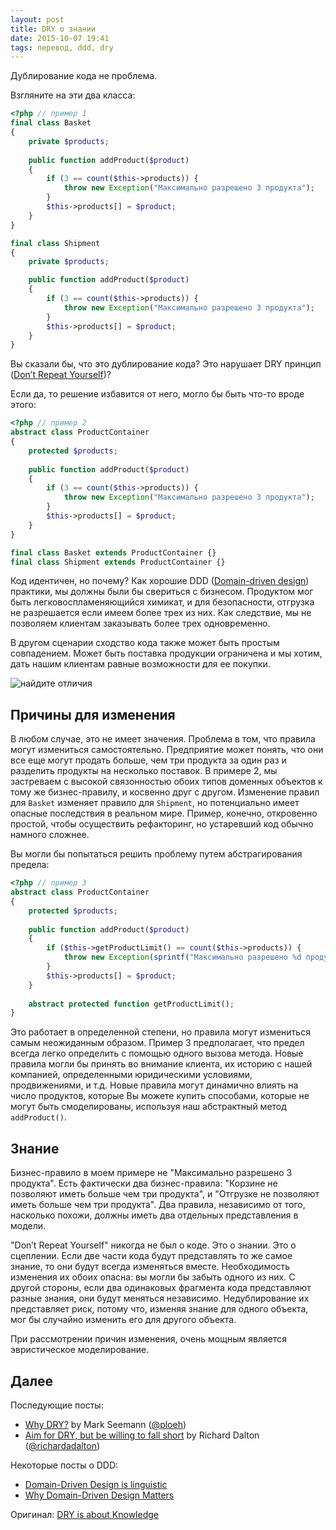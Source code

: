 ```yaml
---
layout: post
title: DRY о знании
date: 2015-10-07 19:41
tags: перевод, ddd, dry
---
```


Дублирование кода не проблема.

Взгляните на эти два класса:

``` php
<?php // пример 1
final class Basket
{
	private $products;
	
	public function addProduct($product)
	{
		if (3 == count($this->products)) {
			throw new Exception("Максимально разрешено 3 продукта");
		}
		$this->products[] = $product;
	}
}

final class Shipment
{
	private $products;

	public function addProduct($product)
	{
		if (3 == count($this->products)) {
			throw new Exception("Максимально разрешено 3 продукта");
		}
		$this->products[] = $product;
	}
}
```

Вы сказали бы, что это дублирование кода? Это нарушает DRY принцип ([Don’t Repeat Yourself](https://ru.wikipedia.org/wiki/Don%E2%80%99t_repeat_yourself))?

Если да, то решение избавится от него, могло бы быть что-то вроде этого:

``` php
<?php // пример 2
abstract class ProductContainer
{
	protected $products;
	
	public function addProduct($product)
	{
		if (3 == count($this->products)) {
			throw new Exception("Максимально разрешено 3 продукта");
		}
		$this->products[] = $product;
	} 
}

final class Basket extends ProductContainer {}
final class Shipment extends ProductContainer {}
```

Код идентичен, но почему? Как хорошие DDD ([Domain-driven design](https://ru.wikipedia.org/wiki/%D0%9F%D1%80%D0%BE%D0%B1%D0%BB%D0%B5%D0%BC%D0%BD%D0%BE-%D0%BE%D1%80%D0%B8%D0%B5%D0%BD%D1%82%D0%B8%D1%80%D0%BE%D0%B2%D0%B0%D0%BD%D0%BD%D0%BE%D0%B5_%D0%BF%D1%80%D0%BE%D0%B5%D0%BA%D1%82%D0%B8%D1%80%D0%BE%D0%B2%D0%B0%D0%BD%D0%B8%D0%B5)) практики, мы должны были бы свериться с бизнесом. Продуктом мог быть легковоспламеняющийся химикат, и для безопасности, отгрузка не разрешается если имеем более трех из них. Как следствие, мы не позволяем клиентам заказывать более трех одновременно.

В другом сценарии сходство кода также может быть простым совпадением. Может быть поставка продукции ограничена и мы хотим, дать нашим клиентам равные возможности для ее покупки.

![найдите отличия](http://verraes.net/img/posts/2014-08-02-dry-is-about-knowledge/find-the-differences-small.jpg)

## Причины для изменения

В любом случае, это не имеет значения. Проблема в том, что правила могут измениться самостоятельно. Предприятие может понять, что они все еще могут продать больше, чем три продукта за один раз и разделить продукты на несколько поставок. В примере 2, мы застреваем с высокой связонностью обоих типов доменных объектов к тому же бизнес-правилу, и косвенно друг с другом. Изменение правил для `Basket` изменяет правило для `Shipment`, но потенциально имеет опасные последствия в реальном мире. Пример, конечно, откровенно простой, чтобы осуществить рефакторинг, но устаревший код обычно намного сложнее.

Вы могли бы попытаться решить проблему путем абстрагирования предела:

``` php
<?php // пример 3
abstract class ProductContainer
{
	protected $products;
	
	public function addProduct($product)
	{
		if ($this->getProductLimit() == count($this->products)) {
			throw new Exception(sprintf("Максимально разрешено %d продукта", $this->getProductLimit()));
		}
		$this->products[] = $product;
	}
	
	abstract protected function getProductLimit();
}
```

Это работает в определенной степени, но правила могут измениться самым неожиданным образом. Пример 3 предполагает, что предел всегда легко определить с помощью одного вызова метода. Новые правила могли бы принять во внимание клиента, их историю с нашей компанией, определенными юридическими условиями, продвижениями, и т.д. Новые правила могут динамично влиять на число продуктов, которые Вы можете купить способами, которые не могут быть смоделированы, используя наш абстрактный метод `addProduct()`.

## Знание

Бизнес-правило в моем примере не "Максимально разрешено 3 продукта". Есть фактически два бизнес-правила: "Корзине не позволяют иметь больше чем три продукта", и "Отгрузке не позволяют иметь больше чем три продукта". Два правила, независимо от того, насколько похожи, должны иметь два отдельных представления в модели.

"Don’t Repeat Yourself" никогда не был о коде. Это о знании. Это о сцеплении. Если две части кода будут представлять то же самое знание, то они будут всегда изменяться вместе. Необходимость изменения их обоих опасна: вы могли бы забыть одного из них. С другой стороны, если два одинаковых фрагмента кода представляют разные знания, они будут меняться независимо. Недублирование их представляет риск, потому что, изменяя знание для одного объекта, мог бы случайно изменить его для другого объекта.

При рассмотрении причин изменения, очень мощным является эвристическое моделирование.

## Далее

Последующие посты:

- [Why DRY?](http://blog.ploeh.dk/2014/08/07/why-dry/) by Mark Seemann ([@ploeh](https://twitter.com/ploeh))
- [Aim for DRY, but be willing to fall short](http://www.devjoy.com/2014/09/aim-for-dry-but-be-willing-to-fall-short/) by Richard Dalton ([@richardadalton](https://twitter.com/richardadalton))

Некоторые посты о DDD:

- [Domain-Driven Design is linguistic](http://verraes.net/2014/01/domain-driven-design-is-linguistic/)
- [Why Domain-Driven Design Matters](http://verraes.net/2014/05/why-domain-driven-design-matters/)

Оригинал: [DRY is about Knowledge](http://verraes.net/2014/08/dry-is-about-knowledge/)
